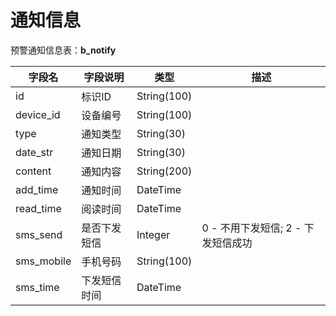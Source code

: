 # 通知信息

预警通知信息表：**b_notify**

|字段名            |字段说明        |类型         |描述
|-----------------|---------------|------------|-----------------|
|id               |标识ID          |String(100)
|device_id        |设备编号         |String(100)
|type             |通知类型         |String(30)
|date_str         |通知日期         |String(30)
|content          |通知内容         |String(200)
|add_time         |通知时间         |DateTime
|read_time        |阅读时间         |DateTime
|sms_send         |是否下发短信      |Integer    |0 - 不用下发短信; 2 - 下发短信成功
|sms_mobile       |手机号码         |String(100)
|sms_time         |下发短信时间      |DateTime

